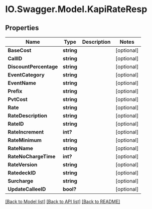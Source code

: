 # IO.Swagger.Model.KapiRateResp
## Properties

Name | Type | Description | Notes
------------ | ------------- | ------------- | -------------
**BaseCost** | **string** |  | [optional] 
**CallID** | **string** |  | [optional] 
**DiscountPercentage** | **string** |  | [optional] 
**EventCategory** | **string** |  | [optional] 
**EventName** | **string** |  | [optional] 
**Prefix** | **string** |  | [optional] 
**PvtCost** | **string** |  | [optional] 
**Rate** | **string** |  | [optional] 
**RateDescription** | **string** |  | [optional] 
**RateID** | **string** |  | [optional] 
**RateIncrement** | **int?** |  | [optional] 
**RateMinimum** | **string** |  | [optional] 
**RateName** | **string** |  | [optional] 
**RateNoChargeTime** | **int?** |  | [optional] 
**RateVersion** | **string** |  | [optional] 
**RatedeckID** | **string** |  | [optional] 
**Surcharge** | **string** |  | [optional] 
**UpdateCalleeID** | **bool?** |  | [optional] 

[[Back to Model list]](../README.md#documentation-for-models) [[Back to API list]](../README.md#documentation-for-api-endpoints) [[Back to README]](../README.md)

